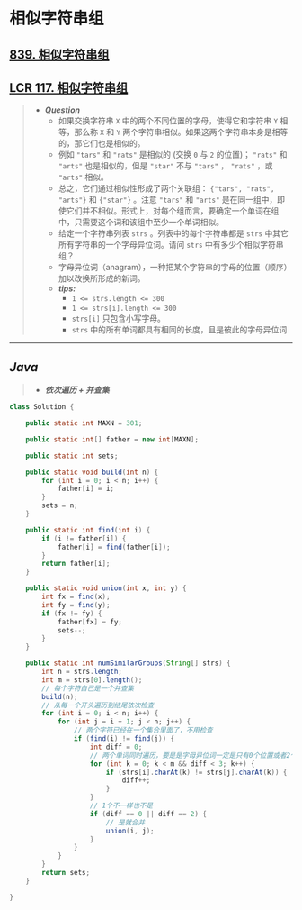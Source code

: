 # 相似字符串组

## [839. 相似字符串组](https://leetcode.cn/problems/similar-string-groups/)

## [LCR 117. 相似字符串组](https://leetcode.cn/problems/H6lPxb/)

> - ***Question***
>   - 如果交换字符串 `X` 中的两个不同位置的字母，使得它和字符串 `Y` 相等，那么称 `X` 和 `Y` 两个字符串相似。如果这两个字符串本身是相等的，那它们也是相似的。
>   - 例如 `"tars"` 和 `"rats"` 是相似的 (交换 `0` 与 `2` 的位置)； `"rats"` 和 `"arts"` 也是相似的，但是 `"star"` 不与 `"tars"` ， `"rats"` ，或 `"arts"` 相似。
>   - 总之，它们通过相似性形成了两个关联组： `{"tars", "rats", "arts"}` 和 `{"star"}` 。注意 `"tars"` 和 `"arts"` 是在同一组中，即使它们并不相似。形式上，对每个组而言，要确定一个单词在组中，只需要这个词和该组中至少一个单词相似。
>   - 给定一个字符串列表 `strs` 。列表中的每个字符串都是 `strs` 中其它所有字符串的一个字母异位词。请问 `strs` 中有多少个相似字符串组？
>   - 字母异位词（anagram），一种把某个字符串的字母的位置（顺序）加以改换所形成的新词。
>   - ***tips:***
>     - `1 <= strs.length <= 300`
>     - `1 <= strs[i].length <= 300`
>     - `strs[i]` 只包含小写字母。
>     - `strs` 中的所有单词都具有相同的长度，且是彼此的字母异位词

---

## *Java*

> - ***依次遍历 + 并查集***

```java
class Solution {

    public static int MAXN = 301;

    public static int[] father = new int[MAXN];

    public static int sets;

    public static void build(int n) {
        for (int i = 0; i < n; i++) {
            father[i] = i;
        }
        sets = n;
    }

    public static int find(int i) {
        if (i != father[i]) {
            father[i] = find(father[i]);
        }
        return father[i];
    }

    public static void union(int x, int y) {
        int fx = find(x);
        int fy = find(y);
        if (fx != fy) {
            father[fx] = fy;
            sets--;
        }
    }

    public static int numSimilarGroups(String[] strs) {
        int n = strs.length;
        int m = strs[0].length();
        // 每个字符自己是一个并查集
        build(n);
        // 从每一个开头遍历到结尾依次检查
        for (int i = 0; i < n; i++) {
            for (int j = i + 1; j < n; j++) {
                // 两个字符已经在一个集合里面了，不用检查
                if (find(i) != find(j)) {
                    int diff = 0;
                    // 两个单词同时遍历，要是是字母异位词一定是只有0个位置或者2个位置不一样，3个以上都别看
                    for (int k = 0; k < m && diff < 3; k++) {
                        if (strs[i].charAt(k) != strs[j].charAt(k)) {
                            diff++;
                        }
                    }
                    // 1个不一样也不是
                    if (diff == 0 || diff == 2) {
                        // 是就合并
                        union(i, j);
                    }
                }
            }
        }
        return sets;
    }

}
```
